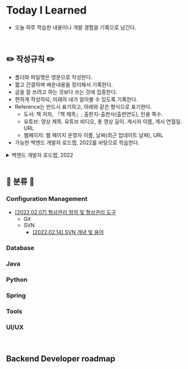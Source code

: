 # Today I Learned  

* 오늘 하루 학습한 내용이나 개발 경험을 기록으로 남긴다.  
  
<br/>

## :pencil2: 작성규칙 :pencil2:  
* 폴더와 파일명은 영문으로 작성한다.
* 짧고 간결하며 배운내용을 정리해서 기록한다.
* 글을 잘 쓰려고 하는 것보다 쓰는 것에 집중한다.  
* 편하게 작성하되, 미래의 내가 알아볼 수 있도록 기록한다.  
* Reference는 반드시 표기하고, 아래와 같은 형식으로 표기한다.
  * 도서: 책 저자, 『책 제목』, 출판지-출판사(출판연도), 인용 쪽수.
  * 유튜브: 영상 제목. 유튜브 비디오, 총 영상 길이. 게시자 이름, 게시 연월일. URL
  * 웹페이지: 웹 페이지 운영자 이름, 날짜(최근 업데이트 날짜), URL
* 가능한 백엔드 개발자 로드맵, 2022를 바탕으로 학습한다.
<details>
  <summary>백엔드 개발자 로드맵, 2022</summary>
  
  ![backend roadmap](https://user-images.githubusercontent.com/98507442/154302784-442ddf5d-34ca-4c6b-ac10-d5318bd8a193.png)
</details>


 

<br/>

## :memo: 분류 :memo:


### Configuration Management  
* [[2022.02.07] 형상관리 정의 및 형상관리 도구](https://github.com/ggoggoma/TIL/blob/main/Configuration%20Management/Configuration%20Management_01.md)
  * Git
  * SVN
    * [[2022.02.14] SVN 개념 및 용어](https://github.com/ggoggoma/TIL/blob/main/Configuration%20Management/SVN/01.what_is_SVN.md)

### Database  

### Java  

### Python  

### Spring  

### Tools  

### UI/UX  

<br/>

## Backend Developer roadmap

<br/>

